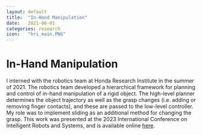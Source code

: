 ```yaml
---
layout: default
title:  "In-Hand Manipulation"
date:   2021-06-01
categories: research
icon:	"hri_main.PNG"
---
```


<h1>In-Hand Manipulation</h1>

I interned with the robotics team at Honda Research Institute in the summer of 2021. The robotics team developed a hierarchical framework for planning and control of in-hand manipulation of a rigid object. The high-level planner determines the object trajectory as well as the grasp changes (i.e. adding or removing finger contacts), and these are passed to the low-level controller. My role was to implement sliding as an additional method for changing the grasp. This work was presented at the 2023 International Conference on Intelligent Robots and Systems, and is available online [here](https://arxiv.org/abs/2209.10040).

<div class="box alt">
<div class="row uniform">
<div class="2u"></div>
<div class="8u"><span class="image fit"><img src="{{ site.url }}{{ site.baseurl }}/images/hri.PNG" alt="" /></span></div>
<div class="2u$"></div>
</div>
</div>
